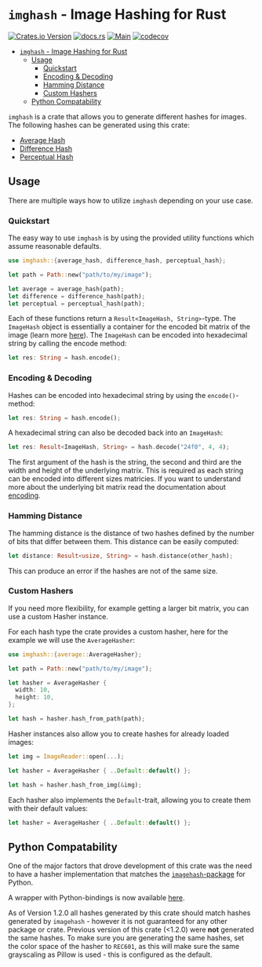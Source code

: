 # `imghash` - Image Hashing for Rust

[![Crates.io Version](https://img.shields.io/crates/v/imghash)](https://crates.io/crates/imghash)
[![docs.rs](https://img.shields.io/docsrs/imghash)](https://docs.rs/imghash/latest/imghash/)
[![Main](https://github.com/YannickAlex07/imghash-rs/actions/workflows/main.yaml/badge.svg)](https://github.com/YannickAlex07/imghash-rs/actions/workflows/main.yaml)
[![codecov](https://codecov.io/gh/YannickAlex07/imghash-rs/graph/badge.svg?token=df44MdxWix)](https://codecov.io/gh/YannickAlex07/imghash-rs)

- [`imghash` - Image Hashing for Rust](#imghash---image-hashing-for-rust)
  - [Usage](#usage)
    - [Quickstart](#quickstart)
    - [Encoding \& Decoding](#encoding--decoding)
    - [Hamming Distance](#hamming-distance)
    - [Custom Hashers](#custom-hashers)
  - [Python Compatability](#python-compatability)

`imghash` is a crate that allows you to generate different hashes for images. The following hashes can be generated using this crate:

* [Average Hash](./docs/average.md)
* [Difference Hash](./docs/difference.md)
* [Perceptual Hash](./docs/perceptual.md)

## Usage

There are multiple ways how to utilize `imghash` depending on your use case.

### Quickstart

The easy way to use `imghash` is by using the provided utility functions which assume reasonable defaults.

```rust
use imghash::{average_hash, difference_hash, perceptual_hash};

let path = Path::new("path/to/my/image");

let average = average_hash(path);
let difference = difference_hash(path);
let perceptual = perceptual_hash(path);
```

Each of these functions return a `Result<ImageHash, String>`-type. The `ImageHash` object is essentially a container for the encoded bit matrix of the image (learn more [here](./docs/encoding.md)). The `ImageHash` can be encoded into hexadecimal string by calling the encode method:

```rust
let res: String = hash.encode();
```

### Encoding & Decoding

Hashes can be encoded into hexadecimal string by using the `encode()`-method:

```rust
let res: String = hash.encode();
```

A hexadecimal string can also be decoded back into an `ImageHash`:

```rust
let res: Result<ImageHash, String> = hash.decode("24f0", 4, 4);
```

The first argument of the hash is the string, the second and third are the width and height of the underlying matrix. This is required as each string can be encoded into different sizes matricies. If you want to understand more about the underlying bit matrix read the documentation about [encoding](./docs/encoding.md).

### Hamming Distance

The hamming distance is the distance of two hashes defined by the number of bits that differ between them. This distance can be easily computed:

```rust
let distance: Result<usize, String> = hash.distance(other_hash);
```

This can produce an error if the hashes are not of the same size.

### Custom Hashers

If you need more flexibility, for example getting a larger bit matrix, you can use a custom Hasher instance.

For each hash type the crate provides a custom hasher, here for the example we will use the `AverageHasher`:

```rust
use imghash::{average::AverageHasher};

let path = Path::new("path/to/my/image");

let hasher = AverageHasher {
  width: 10,
  height: 10,
};

let hash = hasher.hash_from_path(path);
```

Hasher instances also allow you to create hashes for already loaded images:

```rust
let img = ImageReader::open(...);

let hasher = AverageHasher { ..Default::default() };

let hash = hasher.hash_from_img(&img);
```

Each hasher also implements the `Default`-trait, allowing you to create them with their default values:

```rust
let hasher = AverageHasher { ..Default::default() };
```

## Python Compatability

One of the major factors that drove development of this crate was the need to have a hasher implementation that matches the [`imagehash`-package](https://pypi.org/project/ImageHash/) for Python.

A wrapper with Python-bindings is now available [here](https://github.com/yannickalex07/imghash-py).

As of Version 1.2.0 all hashes generated by this crate should match hashes generated by `imagehash` - however it is not guaranteed for any other package or crate. Previous version of this crate (<1.2.0) were **not** generated the same hashes. To make sure you are generating the same hashes, set the color space of the hasher to `REC601`, as this will make sure the same grayscaling as Pillow is used - this is configured as the default.